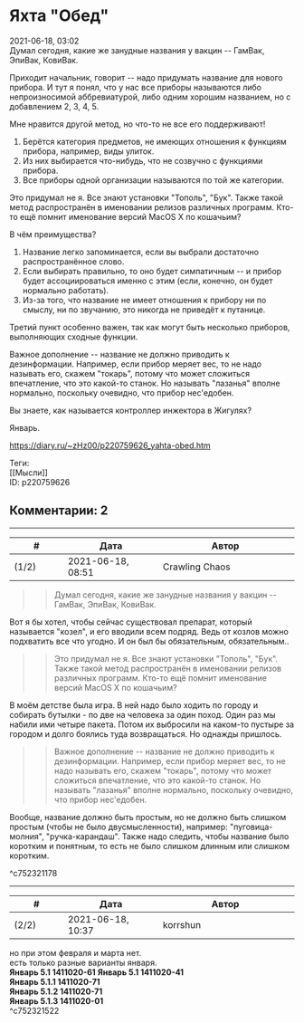 Яхта "Обед"
===========

  
2021-06-18, 03:02  
 Думал сегодня, какие же занудные названия у вакцин -- ГамВак, ЭпиВак, КовиВак.   
   
 Приходит начальник, говорит -- надо придумать название для нового прибора. И тут я понял, что у нас все приборы называются либо непроизносимой аббревиатурой, либо одним хорошим названием, но с добавлением 2, 3, 4, 5.   
   
 Мне нравится другой метод, но что-то не все его поддерживают!   
   
 1. Берётся категория предметов, не имеющих отношения к функциям прибора, например, виды улиток.   
 2. Из них выбирается что-нибудь, что не созвучно с функциями прибора.   
 3. Все приборы одной организации называются по той же категории.   
   
 Это придумал не я. Все знают установки "Тополь", "Бук". Также такой метод распространён в именовании релизов различных программ. Кто-то ещё помнит именование версий MacOS X по кошачьим?   
   
 В чём преимущества?   
 1. Название легко запоминается, если вы выбрали достаточно распространённое слово.   
 2. Если выбирать правильно, то оно будет симпатичным -- и прибор будет ассоциироваться именно с этим (если, конечно, он будет нормально работать).   
 3. Из-за того, что название не имеет отношения к прибору ни по смыслу, ни по звучанию, это никогда не приведёт к путанице.   
   
 Третий пункт особенно важен, так как могут быть несколько приборов, выполняющих сходные функции.   
   
 Важное дополнение -- название не должно приводить к дезинформации. Например, если прибор меряет вес, то не надо называть его, скажем "токарь", потому что может сложиться впечатление, что это какой-то станок. Но называть "лазанья" вполне нормально, поскольку очевидно, что прибор нес'едобен.   
   
 Вы знаете, как называется контроллер инжектора в Жигулях?   
   
 Январь.   
  
<https://diary.ru/~zHz00/p220759626_yahta-obed.htm>  
  
Теги:  
[[Мысли]]  
ID: p220759626  


Комментарии: 2
--------------

  


---



|         #         |              Дата              |                     Автор                     |           ID           |
| --- | --- | --- | --- |
| (1/2) | 2021-06-18, 08:51 | Crawling Chaos | c752321178 |

  
  >>Думал сегодня, какие же занудные названия у вакцин -- ГамВак, ЭпиВак, КовиВак.   
   
 Вот я бы хотел, чтобы сейчас существовал препарат, который называется "козел", и его вводили всем подряд. Ведь от козлов можно подхватить все что угодно. И он был бы обязательным, обязательным..   
   
 >>Это придумал не я. Все знают установки "Тополь", "Бук". Также такой метод распространён в именовании релизов различных программ. Кто-то ещё помнит именование версий MacOS X по кошачьим?   
   
 В моём детстве была игра. В ней надо было ходить по городу и собирать бутылки - по две на человека за один поход. Один раз мы набили ими четыре пакета. Потом их выбросили на каком-то пустыре за городом и долго боялись туда возвращаться. Но однажды пришлось.   
   
 >>Важное дополнение -- название не должно приводить к дезинформации. Например, если прибор меряет вес, то не надо называть его, скажем "токарь", потому что может сложиться впечатление, что это какой-то станок. Но называть "лазанья" вполне нормально, поскольку очевидно, что прибор нес'едобен.   
   
 Вообще, название должно быть простым, но не должно быть слишком простым (чтобы не было двусмысленности), например: "пуговица-молния", "ручка-карандаш". Также надо следить, чтобы название было коротким и понятным, то есть не было слишком длинным или слишком коротким. 

   
 ^c752321178

---



|         #         |              Дата              |                     Автор                     |           ID           |
| --- | --- | --- | --- |
| (2/2) | 2021-06-18, 10:37 | korrshun | c752321522 |

  
 но при этом февраля и марта нет.   
 есть только разные варианты января.   
  **Январь 5.1 1411020-61**   **Январь 5.1 1411020-41   
 Январь 5.1.1 1411020-71   
 Январь 5.1.2 1411020-71   
 Январь 5.1.3 1411020-01**    
 ^c752321522